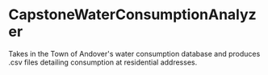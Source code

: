 # CapstoneWaterConsumptionAnalyzer

Takes in the Town of Andover's water consumption database and produces .csv files detailing consumption at residential addresses.

